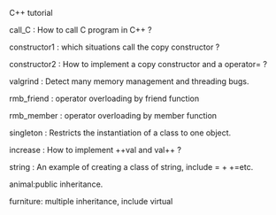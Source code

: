 C++ tutorial

call_C : How to call C program in C++ ?

constructor1 : which situations call the copy constructor ?

constructor2 : How to implement a copy constructor and a operator= ?

valgrind : Detect many memory management and threading bugs.

rmb_friend : operator overloading by friend function

rmb_member : operator overloading by member function

singleton : Restricts the instantiation of a class to one object.

increase : How to implement ++val and val++ ?

string : An example of creating a class of string, include = + +=etc.

animal:public inheritance.

furniture: multiple inheritance, include virtual
